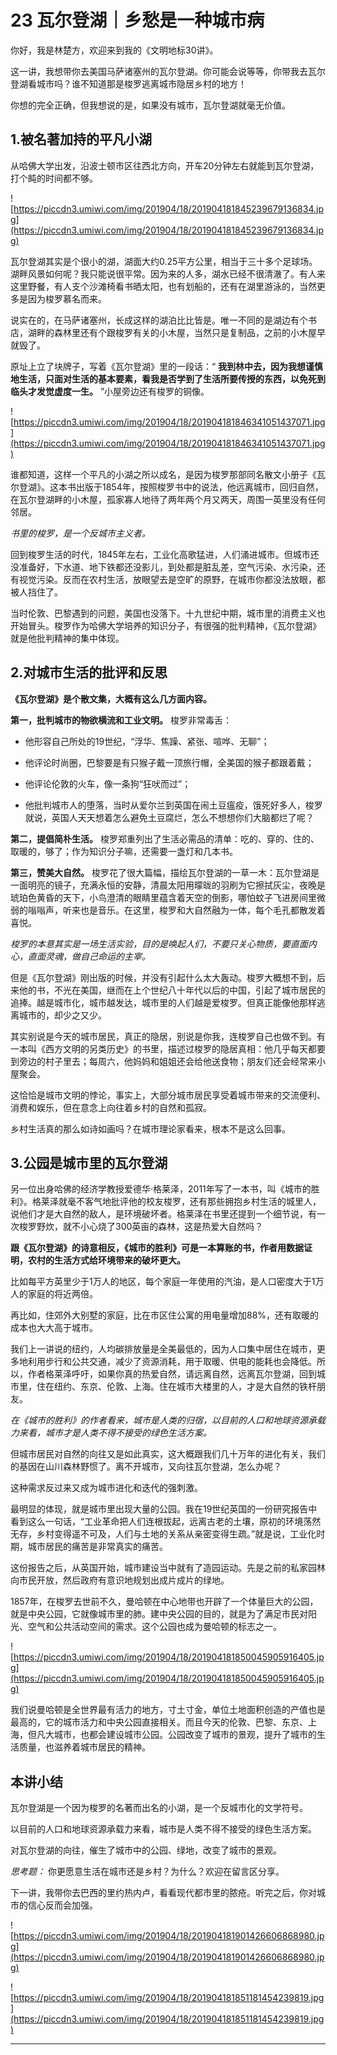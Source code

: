 # 23 瓦尔登湖｜乡愁是一种城市病

你好，我是林楚方，欢迎来到我的《文明地标30讲》。

这一讲，我想带你去美国马萨诸塞州的瓦尔登湖。你可能会说等等，你带我去瓦尔登湖看城市吗？谁不知道那是梭罗逃离城市隐居乡村的地方！

你想的完全正确，但我想说的是，如果没有城市，瓦尔登湖就毫无价值。

## 1.被名著加持的平凡小湖

从哈佛大学出发，沿波士顿市区往西北方向，开车20分钟左右就能到瓦尔登湖，打个盹的时间都不够。

![https://piccdn3.umiwi.com/img/201904/18/201904181845239679136834.jpg](https://piccdn3.umiwi.com/img/201904/18/201904181845239679136834.jpg)

瓦尔登湖其实是个很小的湖，湖面大约0.25平方公里，相当于三十多个足球场。湖畔风景如何呢？我只能说很平常。因为来的人多，湖水已经不很清澈了。有人来这里野餐，有人支个沙滩椅看书晒太阳，也有划船的，还有在湖里游泳的，当然更多是因为梭罗慕名而来。

说实在的，在马萨诸塞州，长成这样的湖泊比比皆是。唯一不同的是湖边有个书店，湖畔的森林里还有个跟梭罗有关的小木屋，当然只是复制品，之前的小木屋早就毁了。

原址上立了块牌子，写着《瓦尔登湖》里的一段话：“ **我到林中去，因为我想谨慎地生活，只面对生活的基本要素，看我是否学到了生活所要传授的东西，以免死到临头才发觉虚度一生。** ”小屋旁边还有梭罗的铜像。

![https://piccdn3.umiwi.com/img/201904/18/201904181846341051437071.jpg](https://piccdn3.umiwi.com/img/201904/18/201904181846341051437071.jpg)

谁都知道，这样一个平凡的小湖之所以成名，是因为梭罗那部同名散文小册子《瓦尔登湖》。这本书出版于1854年，按照梭罗书中的说法，他远离城市，回归自然，在瓦尔登湖畔的小木屋，孤家寡人地待了两年两个月又两天，周围一英里没有任何邻居。

 *书里的梭罗，是一个反城市主义者。*

回到梭罗生活的时代，1845年左右，工业化高歌猛进，人们涌进城市。但城市还没准备好，下水道、地下铁都还没影儿，到处都是脏乱差，空气污染、水污染，还有视觉污染。反而在农村生活，放眼望去是空旷的原野，在城市你都没法放眼，都被人挡住了。

当时伦敦、巴黎遇到的问题，美国也没落下。十九世纪中期，城市里的消费主义也开始冒头。梭罗作为哈佛大学培养的知识分子，有很强的批判精神，《瓦尔登湖》就是他批判精神的集中体现。

## 2.对城市生活的批评和反思

 **《瓦尔登湖》是个散文集，大概有这么几方面内容。** 

 **第一，批判城市的物欲横流和工业文明。** 梭罗非常毒舌：

* 他形容自己所处的19世纪，“浮华、焦躁、紧张、喧哗、无聊”；

* 他评论时尚圈，巴黎要是有只猴子戴一顶旅行帽，全美国的猴子都跟着戴；

* 他评论伦敦的火车，像一条狗“狂吠而过”；

* 他批判城市人的堕落，当时从爱尔兰到英国在闹土豆瘟疫，饿死好多人，梭罗就说，英国人天天想着怎么避免土豆腐烂，怎么不想想你们大脑都烂了呢？

 **第二，提倡简朴生活。** 梭罗郑重列出了生活必需品的清单：吃的、穿的、住的、取暖的，够了；作为知识分子嘛，还需要一盏灯和几本书。

 **第三，赞美大自然。** 梭罗花了很大篇幅，描绘瓦尔登湖的一草一木：瓦尔登湖是一面明亮的镜子，充满永恒的安静，清晨太阳用曚昽的羽刷为它擦拭灰尘，夜晚是琥珀色黄昏的天下，小鸟澄清的眼睛里蕴含着天空的倒影，哪怕蚊子飞进房间里微弱的嗡嗡声，听来也是音乐。在这里，梭罗和大自然融为一体，每个毛孔都散发着喜悦。

 *梭罗的本意其实是一场生活实验，目的是唤起人们，不要只关心物质，要直面内心，直面灵魂，做自己命运的主宰。*

但是《瓦尔登湖》刚出版的时候，并没有引起什么太大轰动。梭罗大概想不到，后来他的书，不光在美国，继而在上个世纪八十年代以后的中国，引起了城市居民的追捧。越是城市化，城市越发达，城市里的人们越是爱梭罗。但真正能像他那样逃离城市的，却少之又少。

其实别说是今天的城市居民，真正的隐居，别说是你我，连梭罗自己也做不到。有一本叫《西方文明的另类历史》的书里，描述过梭罗的隐居真相：他几乎每天都要到旁边的村子里去；每周六，他妈妈和姐姐还会给他送食物；朋友们还会经常来小屋聚会。

这恰恰是城市文明的悖论，事实上，大部分城市居民享受着城市带来的交流便利、消费和娱乐，但在意念上向往着乡村的自然和孤寂。

乡村生活真的那么如诗如画吗？在城市理论家看来，根本不是这么回事。

## 3.公园是城市里的瓦尔登湖

另一位出身哈佛的经济学教授爱德华·格莱泽，2011年写了一本书，叫《城市的胜利》。格莱泽就毫不客气地批评他的校友梭罗，还有那些拥抱乡村生活的城里人，说他们才是大自然的敌人，是环境破坏者。格莱泽在书里还提到一个细节说，有一次梭罗野炊，就不小心烧了300英亩的森林，这是热爱大自然吗？

 **跟《瓦尔登湖》的诗意相反，《城市的胜利》可是一本算账的书，作者用数据证明，农村的生活方式给环境带来的破坏更大。**

比如每平方英里少于1万人的地区，每个家庭一年使用的汽油，是人口密度大于1万人的家庭的将近两倍。

再比如，住郊外大别墅的家庭，比在市区住公寓的用电量增加88%，还有取暖的成本也大大高于城市。

我们上一讲说的纽约，人均碳排放量是全美最低的，因为人口集中居住在城市，更多地利用步行和公共交通，减少了资源消耗，用于取暖、供电的能耗也会降低。所以，作者格莱泽呼吁，如果你真的热爱自然，请远离自然，远离瓦尔登湖，回到城市里，住在纽约、东京、伦敦、上海。住在城市大楼里的人，才是大自然的铁杆朋友。

 *在《城市的胜利》的作者看来，城市是人类的归宿，以目前的人口和地球资源承载力来看，城市才是人类不得不接受的绿色生活方案。*

但城市居民对自然的向往又是如此真实，这大概跟我们几十万年的进化有关，我们的基因在山川森林野惯了。离不开城市，又向往瓦尔登湖，怎么办呢？

这种需求反过来又成为城市进化和迭代的强刺激。

最明显的体现，就是城市里出现大量的公园。我在19世纪英国的一份研究报告中看到这么一句话，“工业革命把人们连根拔起，远离古老的土壤，原初的环境荡然无存，乡村变得遥不可及，人们与土地的关系从亲密变得生疏。”就是说，工业化时期，城市居民的痛苦是非常真实的痛苦。

这份报告之后，从英国开始，城市建设当中就有了造园运动。先是之前的私家园林向市民开放，然后政府有意识地规划出成片成片的绿地。

1857年，在梭罗去世前不久，曼哈顿在中心地带也开辟了一个体量巨大的公园，就是中央公园，它就像城市里的肺。建中央公园的目的，就是为了满足市民对阳光、空气和公共活动空间的需求。这个公园也成为曼哈顿的标志之一。

![https://piccdn3.umiwi.com/img/201904/18/201904181850045905916405.jpg](https://piccdn3.umiwi.com/img/201904/18/201904181850045905916405.jpg)

我们说曼哈顿是全世界最有活力的地方，寸土寸金，单位土地面积创造的产值也是最高的，它的城市活力和中央公园直接相关。而且今天的伦敦、巴黎、东京、上海，但凡大城市，也都会建设城市公园。公园改变了城市的景观，提升了城市的生活质量，也滋养着城市居民的精神。

## 本讲小结

瓦尔登湖是一个因为梭罗的名著而出名的小湖，是一个反城市化的文学符号。

以目前的人口和地球资源承载力来看，城市是人类不得不接受的绿色生活方案。

对瓦尔登湖的向往，催生了城市中的公园、绿地，改变了城市的景观。

 *思考题：* 你更愿意生活在城市还是乡村？为什么？欢迎在留言区分享。

下一讲，我带你去巴西的里约热内卢，看看现代都市里的脓疮。听完之后，你对城市的信心反而会加强。

![https://piccdn3.umiwi.com/img/201904/18/201904181901426606868980.jpg](https://piccdn3.umiwi.com/img/201904/18/201904181901426606868980.jpg)

![https://piccdn3.umiwi.com/img/201904/18/201904181851181454239819.jpg](https://piccdn3.umiwi.com/img/201904/18/201904181851181454239819.jpg)

---
